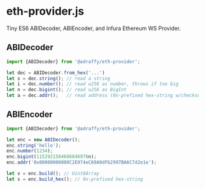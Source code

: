 # eth-provider.js
Tiny ES6 ABIDecoder, ABIEncoder, and Infura Ethereum WS Provider.

## ABIDecoder
```Javascript
import {ABIDecoder} from '@adraffy/eth-provider';

let dec = ABIDecoder.from_hex('...')
let s = dec.string(); // read a string
let i = dec.number(); // read u256 as number, throws if too big
let n = dec.bigint(); // read u256 as BigInt
let a = dec.addr();   // read address (0x-prefixed hex-string w/checksum)
```

## ABIEncoder
```Javascript
import {ABIDecoder} from '@adraffy/eth-provider';

let enc = new ABIDecoder();
enc.string('hello');
enc.number(1234);
enc.bigint(1152921504606846976n);
enc.addr('0x00000000000C2E074eC69A0dFb2997BA6C7d2e1e');

let v = enc.build(); // Uint8Array
let s = enc.build_hex(); // 0x-prefixed hex-string
```